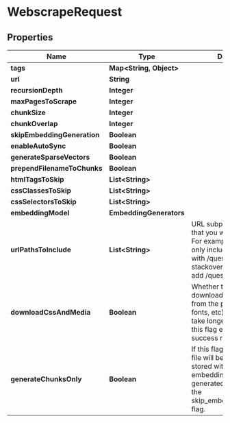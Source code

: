 

# WebscrapeRequest


## Properties

| Name | Type | Description | Notes |
|------------ | ------------- | ------------- | -------------|
|**tags** | **Map&lt;String, Object&gt;** |  |  [optional] |
|**url** | **String** |  |  |
|**recursionDepth** | **Integer** |  |  [optional] |
|**maxPagesToScrape** | **Integer** |  |  [optional] |
|**chunkSize** | **Integer** |  |  [optional] |
|**chunkOverlap** | **Integer** |  |  [optional] |
|**skipEmbeddingGeneration** | **Boolean** |  |  [optional] |
|**enableAutoSync** | **Boolean** |  |  [optional] |
|**generateSparseVectors** | **Boolean** |  |  [optional] |
|**prependFilenameToChunks** | **Boolean** |  |  [optional] |
|**htmlTagsToSkip** | **List&lt;String&gt;** |  |  [optional] |
|**cssClassesToSkip** | **List&lt;String&gt;** |  |  [optional] |
|**cssSelectorsToSkip** | **List&lt;String&gt;** |  |  [optional] |
|**embeddingModel** | **EmbeddingGenerators** |  |  [optional] |
|**urlPathsToInclude** | **List&lt;String&gt;** | URL subpaths or directories that you want to include. For example if you want to only include         URLs that start with /questions in stackoverflow.com, you will add /questions/ in this input |  [optional] |
|**downloadCssAndMedia** | **Boolean** | Whether the scraper should download css and media from the page (images, fonts, etc). Scrapes          might take longer to finish with this flag enabled, but the success rate is improved. |  [optional] |
|**generateChunksOnly** | **Boolean** | If this flag is enabled, the file will be chunked and stored with Carbon,           but no embeddings will be generated. This overrides the skip_embedding_generation flag. |  [optional] |



